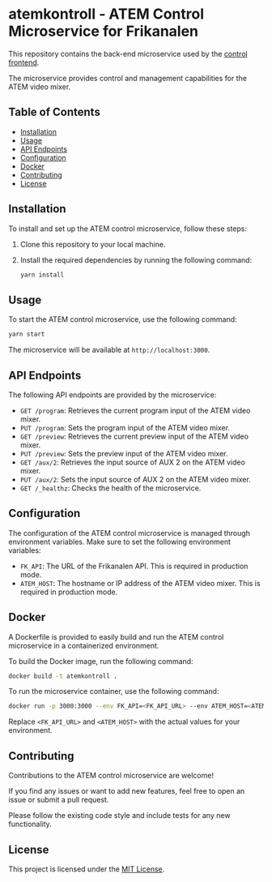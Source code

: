 # atemkontroll - ATEM Control Microservice for Frikanalen

This repository contains the back-end microservice used by the [control frontend](https://github.com/frikanalen/styring).

The microservice provides control and management capabilities for the ATEM video mixer.

## Table of Contents

- [Installation](#installation)
- [Usage](#usage)
- [API Endpoints](#api-endpoints)
- [Configuration](#configuration)
- [Docker](#docker)
- [Contributing](#contributing)
- [License](#license)

## Installation

To install and set up the ATEM control microservice, follow these steps:

1. Clone this repository to your local machine.
2. Install the required dependencies by running the following command:

   ```bash
   yarn install
   ```

## Usage

To start the ATEM control microservice, use the following command:

```bash
yarn start
```

The microservice will be available at `http://localhost:3000`.

## API Endpoints

The following API endpoints are provided by the microservice:

- `GET /program`: Retrieves the current program input of the ATEM video mixer.
- `PUT /program`: Sets the program input of the ATEM video mixer.
- `GET /preview`: Retrieves the current preview input of the ATEM video mixer.
- `PUT /preview`: Sets the preview input of the ATEM video mixer.
- `GET /aux/2`: Retrieves the input source of AUX 2 on the ATEM video mixer.
- `PUT /aux/2`: Sets the input source of AUX 2 on the ATEM video mixer.
- `GET /_healthz`: Checks the health of the microservice.

## Configuration

The configuration of the ATEM control microservice is managed through environment variables. Make sure to set the following environment variables:

- `FK_API`: The URL of the Frikanalen API. This is required in production mode.
- `ATEM_HOST`: The hostname or IP address of the ATEM video mixer. This is required in production mode.

## Docker

A Dockerfile is provided to easily build and run the ATEM control microservice in a containerized environment.

To build the Docker image, run the following command:

```bash
docker build -t atemkontroll .
```

To run the microservice container, use the following command:

```bash
docker run -p 3000:3000 --env FK_API=<FK_API_URL> --env ATEM_HOST=<ATEM_HOST> atemkontroll
```

Replace `<FK_API_URL>` and `<ATEM_HOST>` with the actual values for your environment.

## Contributing

Contributions to the ATEM control microservice are welcome!

If you find any issues or want to add new features, feel free to open an issue or submit a pull request.

Please follow the existing code style and include tests for any new functionality.

## License

This project is licensed under the [MIT License](LICENSE).